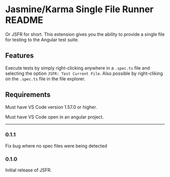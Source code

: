 # Jasmine/Karma Single File Runner README

Or JSFR for short. This extension gives you the ability to provide a single file for testing to the Angular test suite.

## Features

Execute tests by simply right-clicking anywhere in a `.spec.ts` file and selecting the option `JSFR: Test Current File`. Also possible by right-cliking on the `.spec.ts` file in the file explorer.

## Requirements

Must have VS Code version 1.57.0 or higher.

Must have VS Code open in an angular project.

---

### 0.1.1
Fix bug where no spec files were being detected

### 0.1.0
Initial release of JSFR.
